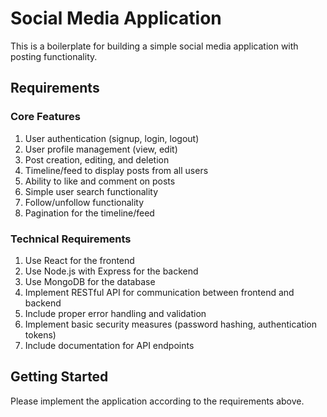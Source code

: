 # Social Media Application

This is a boilerplate for building a simple social media application with posting functionality.

## Requirements

### Core Features
1. User authentication (signup, login, logout)
2. User profile management (view, edit)
3. Post creation, editing, and deletion
4. Timeline/feed to display posts from all users
5. Ability to like and comment on posts
6. Simple user search functionality
7. Follow/unfollow functionality
8. Pagination for the timeline/feed

### Technical Requirements
1. Use React for the frontend
2. Use Node.js with Express for the backend
3. Use MongoDB for the database
4. Implement RESTful API for communication between frontend and backend
5. Include proper error handling and validation
6. Implement basic security measures (password hashing, authentication tokens)
7. Include documentation for API endpoints

## Getting Started
Please implement the application according to the requirements above.
